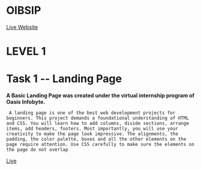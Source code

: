 # OIBSIP
[Live Website]()
# LEVEL 1
# **Task 1** -- **Landing Page**
**A Basic Landing Page was created under the virtual internship program of Oasis Infobyte.**

     A landing page is one of the best web development projects for beginners. This project demands a foundational understanding of HTML and CSS. You will learn how to add columns, divide sections, arrange items, add headers, footers. Most importantly, you will use your creativity to make the page look impressive. The alignments, the padding, the color palette, boxes and all the other elements on the page require attention. Use CSS carefully to make sure the elements on the page do not overlap
[Live](file:///D:/certificates/OIBSIP/Landing%20Page/index.html)
